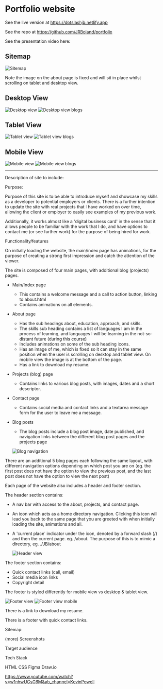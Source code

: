 # Portfolio website 

See the live version at https://dotslashjb.netlify.app

See the repo at https://github.com/JRBoland/portfolio

See the presentation video here:

## Sitemap
![Sitemap](./images/sitemap.png)

Note the image on the about page is fixed and will sit in place whilst scrolling on tablet and desktop view.

## Desktop View
![Desktop view](./images/desktop_view.png)
![Desktop view blogs](./images/desktop_view_blogs.png)

## Tablet View

![Tablet view](./images/tablet_view.png)
![Tablet view blogs](./images/tablet_view_blogs.png)

## Mobile View
![Mobile view](./images/mobile_view.png)
![Mobile view blogs](./images/mobile_view_blogs.png)





______

Description of site to include:

Purpose:

Purpose of this site is to be able to introduce myself and showcase my skills as a developer to potential employers or clients. There is a further intention to update the site with real projects that I have worked on over time, allowing the client or employer to easily see examples of my previous work. 

Additionally, it works almost like a 'digital business card' in the sense that it allows people to be familiar with the work that I do, and have options to contact me (or see further work) for the purpose of being hired for work.

Functionality/features

On initially loading the website, the main/index page has animations, for the purpose of creating a strong first impression and catch the attention of the viewer.

The site is composed of four main pages, with additional blog (projects) pages. 

- Main/Index page
    - This contains a welcome message and a call to action button, linking to about.html
    - Contains animations on all elements.
- About page
    - Has the sub headings about, education, approach, and skills.
    - The skills sub heading contains a list of languages I am in the process of learning, and languages I will be learning in the not-so-distant future (during this course)
    - Includes animations on some of the sub heading icons.
    - Has an image of me, which is fixed so it can stay in the same position when the user is scrolling on desktop and tablet view. On mobile view the image is at the bottom of the page.
    - Has a link to download my resume.
- Projects (blog) page
    - Contains links to various blog posts, with images, dates and a short descriptor.
- Contact page
    - Contains social media and contact links and a textarea message form for the user to leave me a message.

- Blog posts
    - The blog posts include a blog post image, date published, and navigation links between the different blog post pages and the projects page

    ![Blog navigation](./images/blog_navigation.png)

There are an additional 5 blog pages each following the same layout, with different navigation options depending on which post you are on (eg. the first post does not have the option to view the previous post, and the last post does not have the option to view the next post)

Each page of the website also includes a header and footer section.

The header section contains:
- A nav bar with access to the about, projects, and contact page.
- An icon which acts as a home directory navigation. Clicking this icon will lead you back to the same page that you are greeted with when initially loading the site, animations and all.
- A 'current place' indicator under the icon, denoted by a forward slash (/) and then the current page. eg. /about. The purpose of this is to mimic a directory, eg. ./JB/about

   ![Header view](./images/header_view.png)

The footer section contains:
- Quick contact links (call, email)
- Social media icon links
- Copyright detail

The footer is styled differently for mobile view vs desktop & tablet view.

![Footer view](./images/footer_view.png)
![Footer view mobile](./images/footer_view_mobile.png)





There is a link to download my resume.

There is a footer with quick contact links.



Sitemap


(more) Screenshots


Target audience


Tech Stack

HTML
CSS
Figma
Draw.io

https://www.youtube.com/watch?v=w1nhwUGsG6M&ab_channel=KevinPowell